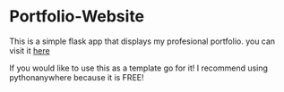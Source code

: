 # Portfolio-Website

This is a simple flask app that displays my profesional portfolio. you can visit it [here](https://jayquimby.pythonanywhere.com/)

If you would like to use this as a template go for it! I recommend using pythonanywhere because it is FREE!

